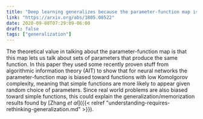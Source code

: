 ```yaml
---
title: "Deep learning generalizes because the parameter-function map is biased towards simple functions"
link: "https://arxiv.org/abs/1805.08522"
date: 2020-09-08T07:29:09-06:00
draft: false
tags: ["generalization"]
---
```


The theoretical value in talking about the parameter-function map is that this map lets us talk about sets of parameters that produce the same function. In this paper they used some recently proven stuff from algorithmic information theory (AIT) to show that for neural networks the parameter-function map is biased toward functions with low Komolgorov complexity, meaning that simple functions are more likely to appear given random choice of parameters. Since real world problems are also biased toward simple functions, this could explain the generalization/memorization results found by [Zhang *et al*]({{< relref "understanding-requires-rethinking-generalization.md" >}}).
